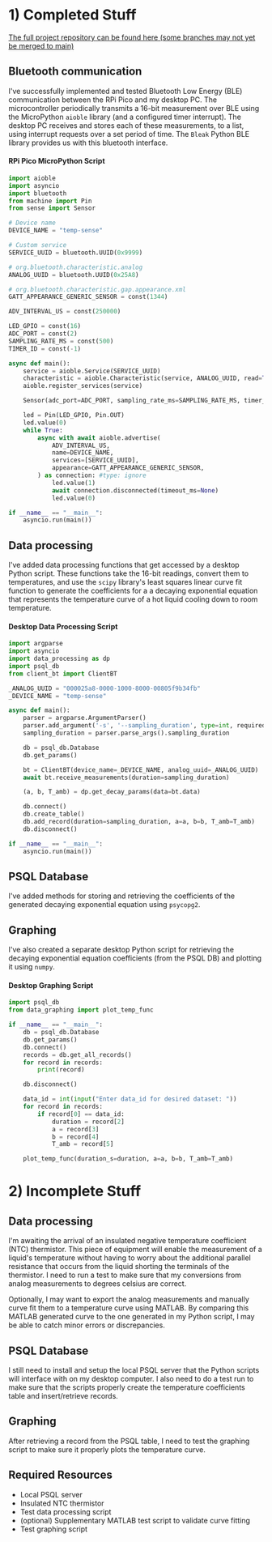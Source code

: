 # 1) Completed Stuff

[The full project repository can be found here (some branches may not yet be merged to main)](https://github.com/Tep1g/sensor-data-processing)

## Bluetooth communication

I've successfully implemented and tested Bluetooth Low Energy (BLE) communication between the RPi Pico and my desktop PC. The microcontroller periodically transmits a 16-bit measurement over BLE using the MicroPython `aioble` library (and a configured timer interrupt). The desktop PC receives and stores each of these measurements, to a list, using interrupt requests over a set period of time. The `Bleak` Python BLE library provides us with this bluetooth interface.

#### RPi Pico MicroPython Script
```py
import aioble
import asyncio
import bluetooth
from machine import Pin
from sense import Sensor

# Device name
DEVICE_NAME = "temp-sense"

# Custom service
SERVICE_UUID = bluetooth.UUID(0x9999)

# org.bluetooth.characteristic.analog
ANALOG_UUID = bluetooth.UUID(0x25A8)

# org.bluetooth.characteristic.gap.appearance.xml
GATT_APPEARANCE_GENERIC_SENSOR = const(1344)

ADV_INTERVAL_US = const(250000)

LED_GPIO = const(16)
ADC_PORT = const(2)
SAMPLING_RATE_MS = const(500)
TIMER_ID = const(-1)

async def main():
    service = aioble.Service(SERVICE_UUID)
    characteristic = aioble.Characteristic(service, ANALOG_UUID, read=True, notify=True)
    aioble.register_services(service)

    Sensor(adc_port=ADC_PORT, sampling_rate_ms=SAMPLING_RATE_MS, timer_id=TIMER_ID, bt_char=characteristic)

    led = Pin(LED_GPIO, Pin.OUT)
    led.value(0)
    while True:
        async with await aioble.advertise(
            ADV_INTERVAL_US,
            name=DEVICE_NAME,
            services=[SERVICE_UUID],
            appearance=GATT_APPEARANCE_GENERIC_SENSOR,
        ) as connection: #type: ignore
            led.value(1)
            await connection.disconnected(timeout_ms=None)
            led.value(0)

if __name__ == "__main__":
    asyncio.run(main())
```

## Data processing

I've added data processing functions that get accessed by a desktop Python script. These functions take the 16-bit readings, convert them to temperatures, and use the `scipy` library's least squares linear curve fit function to generate the coefficients for a a decaying exponential equation that represents the temperature curve of a hot liquid cooling down to room temperature.

#### Desktop Data Processing Script
```py
import argparse
import asyncio
import data_processing as dp
import psql_db
from client_bt import ClientBT

_ANALOG_UUID = "000025a8-0000-1000-8000-00805f9b34fb"
_DEVICE_NAME = "temp-sense"

async def main():
    parser = argparse.ArgumentParser()
    parser.add_argument('-s', '--sampling_duration', type=int, required=True)
    sampling_duration = parser.parse_args().sampling_duration

    db = psql_db.Database
    db.get_params()

    bt = ClientBT(device_name=_DEVICE_NAME, analog_uuid=_ANALOG_UUID)
    await bt.receive_measurements(duration=sampling_duration)

    (a, b, T_amb) = dp.get_decay_params(data=bt.data)

    db.connect()
    db.create_table()
    db.add_record(duration=sampling_duration, a=a, b=b, T_amb=T_amb)
    db.disconnect()

if __name__ == "__main__":
    asyncio.run(main())
```

## PSQL Database

I've added methods for storing and retrieving the coefficients of the generated decaying exponential equation using `psycopg2`.

## Graphing

I've also created a separate desktop Python script for retrieving the decaying exponential equation coefficients (from the PSQL DB) and plotting it using `numpy`.

#### Desktop Graphing Script
```py
import psql_db
from data_graphing import plot_temp_func

if __name__ == "__main__":
    db = psql_db.Database
    db.get_params()
    db.connect()
    records = db.get_all_records()
    for record in records:
        print(record)

    db.disconnect()

    data_id = int(input("Enter data_id for desired dataset: "))
    for record in records:
        if record[0] == data_id:
            duration = record[2]
            a = record[3]
            b = record[4]
            T_amb = record[5]

    plot_temp_func(duration_s=duration, a=a, b=b, T_amb=T_amb)
```

<div style="page-break-after: always;"></div>

# 2) Incomplete Stuff

## Data processing

I'm awaiting the arrival of an insulated negative temperature coefficient (NTC) thermistor. This piece of equipment will enable the measurement of a liquid's temperature without having to worry about the additional parallel resistance that occurs from the liquid shorting the terminals of the thermistor. I need to run a test to make sure that my conversions from analog measurements to degrees celsius are correct.

Optionally, I may want to export the analog measurements and manually curve fit them to a temperature curve using MATLAB. By comparing this MATLAB generated curve to the one generated in my Python script, I may be able to catch minor errors or discrepancies.

## PSQL Database

I still need to install and setup the local PSQL server that the Python scripts will interface with on my desktop computer. I also need to do a test run to make sure that the scripts properly create the temperature coefficients table and insert/retrieve records.

## Graphing

After retrieving a record from the PSQL table, I need to test the graphing script to make sure it properly plots the temperature curve.

## Required Resources
- Local PSQL server
- Insulated NTC thermistor
- Test data processing script
- (optional) Supplementary MATLAB test script to validate curve fitting
- Test graphing script